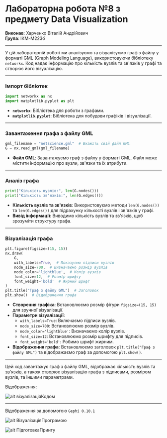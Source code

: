 # Лабораторна робота №8 з предмету Data Visualization
**Виконав**: Харченко Віталій Андрійович  
**Група**: ІКМ-М223б

---

У цій лабораторній роботі ми аналізуємо та візуалізуємо граф з файлу у форматі GML (Graph Modeling Language), використовуючи бібліотеку `networkx`. Код надає інформацію про кількість вузлів та зв'язків у графі та створює його візуалізацію.

---

### Імпорт бібліотек
```python
import networkx as nx
import matplotlib.pyplot as plt
```
- **`networkx`**: Бібліотека для роботи з графами.
- **`matplotlib.pyplot`**: Бібліотека для побудови графіків і візуалізації.

---

### Завантаження графа з файлу GML
```python
gml_filename = "netscience.gml"  # Вкажіть свій файл GML
G = nx.read_gml(gml_filename)
```
- **Файл GML**: Завантажуємо граф з файлу у форматі GML. Файл може містити інформацію про вузли, зв'язки та їх атрибути.

---

### Аналіз графа
```python
print("Кількість вузлів:", len(G.nodes()))
print("Кількість зв'язків:", len(G.edges()))
```
- **Кількість вузлів та зв'язків**: Використовуємо методи `len(G.nodes())` та `len(G.edges())` для підрахунку кількості вузлів і зв'язків у графі.
- **Вивід інформації**: Виводимо кількість вузлів та зв'язків, щоб зрозуміти структуру графа.

---

### Візуалізація графа
```python
plt.figure(figsize=(15, 15))
nx.draw(
    G,
    with_labels=True,  # Показуємо підписи вузлів
    node_size=700,  # Визначаємо розмір вузлів
    node_color='lightblue',  # Колір вузлів
    font_size=12,  # Розмір шрифту
    font_weight='bold'  # Жирний шрифт
)
plt.title("Граф з файлу GML")  # Заголовок
plt.show()  # Відображення графа
```
- **Створення графіка**: Встановлюємо розмір фігури `figsize=(15, 15)` для зручної візуалізації.
- **Параметри візуалізації**:
  - `with_labels=True`: Включаємо підписи вузлів.
  - `node_size=700`: Встановлюємо розмір вузлів.
  - `node_color='lightblue'`: Визначаємо колір вузлів.
  - `font_size=12`: Встановлюємо розмір шрифту для підписів.
  - `font_weight='bold'`: Робимо шрифт жирним.
- **Відображення графа**: Встановлюємо заголовок `plt.title("Граф з файлу GML")` та відображаємо граф за допомогою `plt.show()`.

---

Цей код завантажує граф з файлу GML, відображає кількість вузлів та зв'язків, а також створює візуалізацію графа з підписами, розміром вузлів, та іншими параметрами.


Відображення:


![alt візуалізаціяКодом](https://media.discordapp.net/attachments/917547349864230912/1234242212607426641/image.png?ex=66300522&is=662eb3a2&hm=f81c4602745bbb9ca641ef9cbca26e9d74548f2489c68ca79f1ee876376d796c&=&format=webp&quality=lossless&width=671&height=671)


___

Відображення за допомогою `Gephi 0.10.1`

![alt ВізуалізаціяПрограмою](https://media.discordapp.net/attachments/917547349864230912/1234243363071459409/image.png?ex=66300634&is=662eb4b4&hm=8cd7d9b12a2b5ac654edb04060740708d762939adb1534a1ecc556dc8dfecb36&=&format=webp&quality=lossless&width=1250&height=671)

![alt ПідготовкаПринту](https://media.discordapp.net/attachments/917547349864230912/1234243466666709002/image.png?ex=6630064d&is=662eb4cd&hm=464e38840a062a83e279a1230bafe0bf806124ef607cb7845871efa83862ffa6&=&format=webp&quality=lossless&width=1247&height=671)
